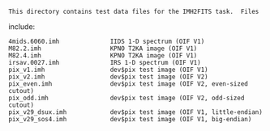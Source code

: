 
    This directory contains test data files for the IMH2FITS task.  Files
include:

    4mids.6060.imh              IIDS 1-D spectrum (OIF V1)
    M82.2.imh                   KPNO T2KA image (OIF V1)
    M82.4.imh                   KPNO T2KA image (OIF V1)
    irsav.0027.imh              IRS 1-D spectrum (OIF V1)
    pix_v1.imh                  dev$pix test image (OIF V1)
    pix_v2.imh                  dev$pix test image (OIF V2)
    pix_even.imh                dev$pix test image (OIF V2, even-sized cutout)
    pix_odd.imh                 dev$pix test image (OIF V2, odd-sized cutout)
    pix_v29_dsux.imh            dev$pix test image (OIF V1, little-endian)
    pix_v29_sos4.imh            dev$pix test image (OIF V1, big-endian)
